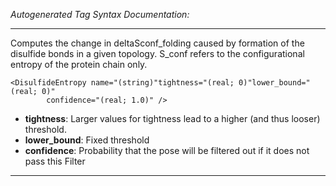 _Autogenerated Tag Syntax Documentation:_

---
Computes the change in deltaSconf_folding caused by formation of the disulfide bonds in a given topology. S_conf refers to the configurational entropy of the protein chain only.

```
<DisulfideEntropy name="(string)"tightness="(real; 0)"lower_bound="(real; 0)"
        confidence="(real; 1.0)" />
```

-   **tightness**: Larger values for tightness lead to a higher (and thus looser) threshold.
-   **lower_bound**: Fixed threshold
-   **confidence**: Probability that the pose will be filtered out if it does not pass this Filter

---
